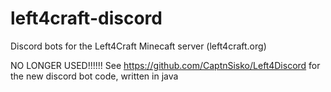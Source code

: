 # left4craft-discord
Discord bots for the Left4Craft Minecaft server (left4craft.org)

NO LONGER USED!!!!!! See https://github.com/CaptnSisko/Left4Discord for the new discord bot code, written in java
